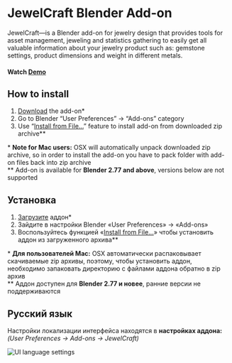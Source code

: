 JewelCraft Blender Add-on
==========================

JewelCraft—is a Blender add-on for jewelry design that provides tools for asset management, jeweling and statistics gathering to easily get all valuable information about your jewelry product such as: gemstone settings, product dimensions and weight in different metals.


#### Watch [Demo]


How to install
--------------------------

1. [Download][master.zip] the add-on\*
2. Go to Blender “User Preferences” → “Add-ons” category
3. Use “[Install from File…]” feature to install add-on from downloaded zip archive\*\*

\* **Note for Mac users:** OSX will automatically unpack downloaded zip archive, so in order to install the add-on you have to pack folder with add-on files back into zip archive  
\*\* Add-on is available for **Blender 2.77 and above**, versions below are not supported


Установка
--------------------------

1. [Загрузите][master.zip] аддон\*
2. Зайдите в настройки Blender «User Preferences» → «Add-ons»
3. Воспользуйтесь функцией «[Install from File…]» чтобы установить аддон из загруженного архива\*\*

\* **Для пользователей Mac:** OSX автоматически распаковывает скачиваемые zip архивы, поэтому, чтобы установить аддон, необходимо запаковать директорию с файлами аддона обратно в zip архив  
\*\* Аддон доступен для **Blender 2.77 и новее**, ранние версии не поддерживаются


Русский язык
--------------------------

Настройки локализации интерфейса находятся в **настройках аддона:**  
_(User Preferences → Add-ons → JewelCraft)_

![UI language settings]




[Demo]: https://youtu.be/XZ6uIdNnrHk
[master.zip]: https://github.com/mrachinskiy/blender-addon-jewelcraft/archive/master.zip
[Install from File…]: https://blender.org/manual/advanced/scripting/python/add_ons.html#installation-of-a-3rd-party-add-on
[UI language settings]: http://i.imgur.com/WaSR9c9.png

